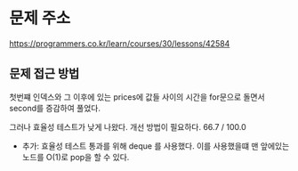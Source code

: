 # 문제 주소
https://programmers.co.kr/learn/courses/30/lessons/42584

## 문제 접근 방법
첫번쨰 인덱스와 그 이후에 있는 prices에 값들 사이의 시간을 for문으로 돌면서 second를 증감하여 풀었다. 

그러나 효율성 테스트가 낮게 나왔다. 개선 방법이 필요하다.
66.7 / 100.0

- 추가: 효율성 테스트 통과를 위해 deque 를 사용했다. 이를 사용했을떄 맨 앞에있는 노드를 O(1)로 pop을 할 수 있다.
